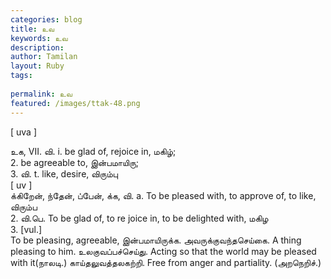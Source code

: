 ```yaml
---
categories: blog
title: உவ
keywords: உவ
description: 
author: Tamilan
layout: Ruby
tags: 
 
permalink: உவ
featured: /images/ttak-48.png
---
```

  
[ uva ]  
  
உக, VII. வி. i. be glad of, rejoice in, மகிழ்;  
2. be agreeable to, இன்பமாயிரு;  
3. வி. t. like, desire, விரும்பு  
[ uv ]  
க்கிறேன், ந்தேன், ப்பேன், க்க, வி. a. To be pleased with, to approve of, to like, விரும்ப  
2. வி.பெ. To be glad of, to re joice in, to be delighted with, மகிழ  
3. [vul.]  
To be pleasing, agreeable, இன்பமாயிருக்க. அவருக்குவந்தசெய்கை. A thing pleasing to him. உலகுவப்பச்செய்து. Acting so that the world may be pleased with it(நாலடி.) காய்தலுவத்தலகற்றி. Free from anger and partiality. (அறநெறிச்.)